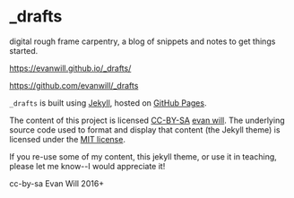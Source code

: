 # _drafts

digital rough frame carpentry, a blog of snippets and notes to get things started.

https://evanwill.github.io/_drafts/

https://github.com/evanwill/_drafts

`_drafts` is built using [Jekyll](https://jekyllrb.com/), hosted on [GitHub Pages](https://pages.github.com/).

The content of this project is licensed <a href="https://creativecommons.org/licenses/by-sa/4.0/" target="_blank" rel="noopener" title="license">CC-BY-SA</a> [evan will](https://github.com/evanwill).
The underlying source code used to format and display that content (the Jekyll theme) is licensed under the [MIT license](https://github.com/evanwill/_drafts/blob/main/LICENSE).

If you re-use some of my content, this jekyll theme, or use it in teaching, please let me know--I would appreciate it!

cc-by-sa Evan Will 2016+
